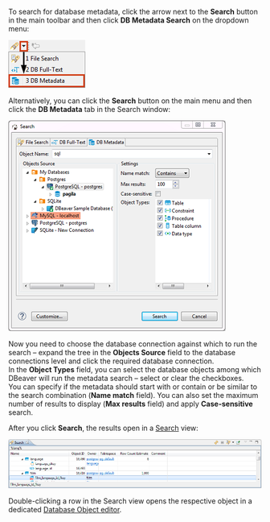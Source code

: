 To search for database metadata, click the arrow next to the **Search** button in the main toolbar and then click **DB Metadata Search** on the dropdown menu:

![](images/ug/DB-Metadata-Search-Menu.png)
 
Alternatively, you can click the **Search** button on the main menu and then click the **DB Metadata** tab in the Search window:

![](images/ug/DB-Metadata-Search-window.png)
 
Now you need to choose the database connection against which to run the search – expand the tree in the **Objects Source** field to the database connections level and click the required database connection.  
In the **Object Types** field, you can select the database objects among which DBeaver will run the metadata search – select or clear the checkboxes.  
You can specify if the metadata should start with or contain or be similar to the search combination (**Name match** field). You can also set the maximum number of results to display (**Max results** field) and apply **Case-sensitive** search.

After you click **Search**, the results open in a [Search](Search) view:

![](images/ug/Metadata-search-results-view.png)

Double-clicking a row in the Search view opens the respective object in a dedicated [Database Object editor](Database-Object-Editor).

